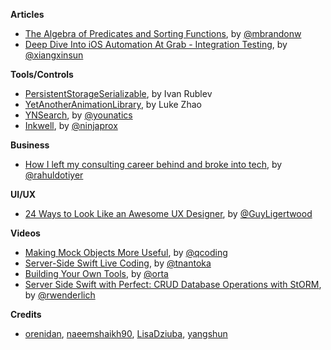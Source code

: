 
**Articles**

* [The Algebra of Predicates and Sorting Functions](http://www.fewbutripe.com/swift/math/algebra/monoid/2017/04/18/algbera-of-predicates-and-sorting-functions.html), by [@mbrandonw](https://twitter.com/mbrandonw)
* [Deep Dive Into iOS Automation At Grab - Integration Testing](http://engineering.grab.com/deep-dive-into-ios-automation-at-grab-integration-testing), by [@xiangxinsun](https://twitter.com/xiangxinsun)

**Tools/Controls**

* [PersistentStorageSerializable](https://github.com/IvanRublev/PersistentStorageSerializable), by Ivan Rublev
* [YetAnotherAnimationLibrary](https://github.com/lkzhao/YetAnotherAnimationLibrary), by Luke Zhao
* [YNSearch](https://github.com/younatics/YNSearch), by [@younatics](http://twitter.com/younatics)
* [Inkwell](https://github.com/ninjaprox/Inkwell), by [@ninjaprox](http://twitter.com/ninjaprox)

**Business**

* [How I left my consulting career behind and broke into tech](https://medium.freecodecamp.com/how-i-left-my-consulting-career-behind-and-broke-into-tech-36ea0c1a0407), by [@rahuldotiyer](https://twitter.com/rahuldotiyer)

**UI/UX**

* [24 Ways to Look Like an Awesome UX Designer](https://uxplanet.org/24-ways-to-look-like-an-awesome-ux-designer-c26addab6add), by [@GuyLigertwood](https://twitter.com/GuyLigertwood)

**Videos**

* [Making Mock Objects More Useful](https://realm.io/news/making-mock-objects-more-useful-try-swift-2017), by [@qcoding](https://twitter.com/qcoding)
* [Server-Side Swift Live Coding](https://realm.io/news/server-side-swift-live-coding/), by [@tnantoka](https://twitter.com/tnantoka)
* [Building Your Own Tools](https://realm.io/news/orta-therox-try-swift-tokyo-building-your-own-tools/), by [@orta](https://twitter.com/orta)
* [Server Side Swift with Perfect: CRUD Database Operations with StORM](https://videos.raywenderlich.com/courses/server-side-swift-with-perfect/lessons/6), by [@rwenderlich](https://twitter.com/rwenderlich)

**Credits**

* [orenidan](https://github.com/orenidan), [naeemshaikh90](https://github.com/naeemshaikh90), [LisaDziuba](https://github.com/lisadziuba), [yangshun](https://github.com/yangshun)
